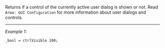 Returns if a control of the currently active user dialog is shown or not. Read `Arma: GUI Configuration` for more information about user dialogs and controls.


---
*Example 1:*
```sqf
_bool = ctrlVisible 100;
```